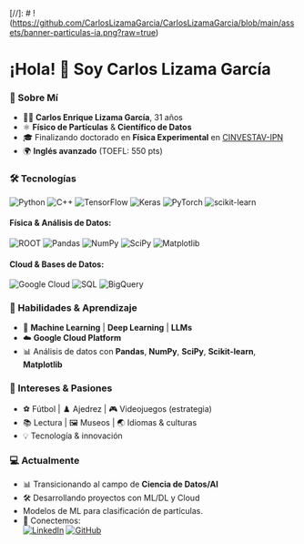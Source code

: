 [//]: # !(https://github.com/CarlosLizamaGarcia/CarlosLizamaGarcia/blob/main/assets/banner-particulas-ia.png?raw=true)

# ¡Hola! 👋 Soy Carlos Lizama García 

### 🌟 Sobre Mí
- 🧑‍🎓 **Carlos Enrique Lizama García**, 31 años  
- ⚛️ **Físico de Partículas** & **Científico de Datos**  
- 🎓 Finalizando doctorado en **Física Experimental** en [CINVESTAV-IPN](https://www.cinvestav.mx/)   
- 🌍 **Inglés avanzado** (TOEFL: 550 pts)  

### 🛠️ Tecnologías  
![Python](https://img.shields.io/badge/Python-3776AB?style=for-the-badge&logo=python&logoColor=white)
![C++](https://img.shields.io/badge/C++-00599C?style=for-the-badge&logo=c%2B%2B&logoColor=white)
![TensorFlow](https://img.shields.io/badge/TensorFlow-FF6F00?style=for-the-badge&logo=tensorflow&logoColor=white)
![Keras](https://img.shields.io/badge/Keras-D00000?style=for-the-badge&logo=keras&logoColor=white)
![PyTorch](https://img.shields.io/badge/PyTorch-EE4C2C?style=for-the-badge&logo=pytorch&logoColor=white)
![scikit-learn](https://img.shields.io/badge/scikit--learn-F7931E?style=for-the-badge&logo=scikit-learn&logoColor=white)

#### Física & Análisis de Datos:
![ROOT](https://img.shields.io/badge/ROOT-5D3F8E?style=for-the-badge&logo=root&logoColor=white)
![Pandas](https://img.shields.io/badge/Pandas-150458?style=for-the-badge&logo=pandas&logoColor=white)
![NumPy](https://img.shields.io/badge/NumPy-013243?style=for-the-badge&logo=numpy&logoColor=white)
![SciPy](https://img.shields.io/badge/SciPy-8CAAE6?style=for-the-badge&logo=scipy&logoColor=white)
![Matplotlib](https://img.shields.io/badge/Matplotlib-11557C?style=for-the-badge&logo=matplotlib&logoColor=white)

#### Cloud & Bases de Datos:
![Google Cloud](https://img.shields.io/badge/Google_Cloud-4285F4?style=for-the-badge&logo=google-cloud&logoColor=white)
![SQL](https://img.shields.io/badge/SQL-4479A1?style=for-the-badge&logo=mysql&logoColor=white)
![BigQuery](https://img.shields.io/badge/BigQuery-4285F4?style=for-the-badge&logo=google-cloud&logoColor=white)

### 🚀 Habilidades & Aprendizaje  
- 🤖 **Machine Learning** | **Deep Learning** | **LLMs**  
- ☁️ **Google Cloud Platform**  
- 📊 Análisis de datos con **Pandas**, **NumPy**, **SciPy**, **Scikit-learn**, **Matplotlib**

### 🎯 Intereses & Pasiones  
- ⚽ Fútbol | ♟️ Ajedrez | 🎮 Videojuegos (estrategia)  
- 📚 Lectura | 🖼️ Museos | 🌏 Idiomas & culturas  
- 💡 Tecnología & innovación  

### 💻 Actualmente  
- 📊 Transicionando al campo de **Ciencia de Datos/AI**  
- 🛠️ Desarrollando proyectos con ML/DL y Cloud
-  Modelos de ML para clasificación de partículas.
- 🔗 Conectemos:  
  [![LinkedIn](https://img.shields.io/badge/LinkedIn-0077B5?style=for-the-badge&logo=linkedin&logoColor=white)](https://www.linkedin.com/in/carlos-lizama-garc%C3%ADa/)
  [![GitHub](https://img.shields.io/badge/GitHub-181717?style=for-the-badge&logo=github&logoColor=white)](https://github.com/CarlosLizamaGarcia)  
